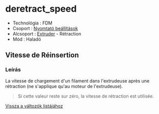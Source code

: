 # deretract\_speed

* Technológia : FDM
* Csoport : [Nyomtató beállítások](../../beallitasok/printer_settings.md)
* Alcsoport : [Extruder](../../beallitasok/printer_settings.md#extrudeuse) - Rétraction
* Mód : Haladó

## Vitesse de Réinsertion

### Leírás

La vitesse de chargement d'un filament dans l'extrudeuse après une rétraction \(ne s'applique qu'au moteur de l'extrudeuse\).

> Si cette valeur reste sur zéro, la vitesse de rétraction est utilisée.

[Vissza a változók listájához](/)

